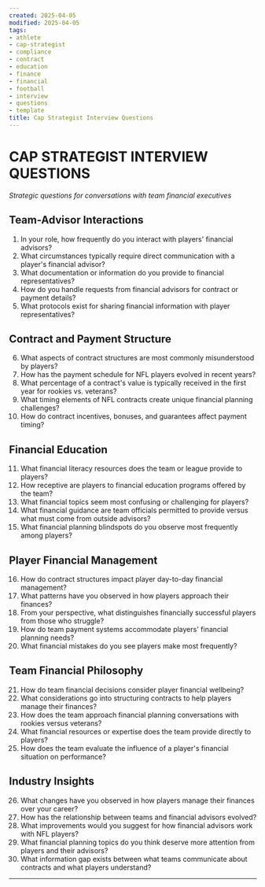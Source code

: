```yaml
---
created: 2025-04-05
modified: 2025-04-05
tags:
- athlete
- cap-strategist
- compliance
- contract
- education
- finance
- financial
- football
- interview
- questions
- template
title: Cap Strategist Interview Questions
---
```


# CAP STRATEGIST INTERVIEW QUESTIONS
*Strategic questions for conversations with team financial executives*

## Team-Advisor Interactions

1. In your role, how frequently do you interact with players' financial advisors?
2. What circumstances typically require direct communication with a player's financial advisor?
3. What documentation or information do you provide to financial representatives?
4. How do you handle requests from financial advisors for contract or payment details?
5. What protocols exist for sharing financial information with player representatives?

## Contract and Payment Structure

6. What aspects of contract structures are most commonly misunderstood by players?
7. How has the payment schedule for NFL players evolved in recent years?
8. What percentage of a contract's value is typically received in the first year for rookies vs. veterans?
9. What timing elements of NFL contracts create unique financial planning challenges?
10. How do contract incentives, bonuses, and guarantees affect payment timing?

## Financial Education

11. What financial literacy resources does the team or league provide to players?
12. How receptive are players to financial education programs offered by the team?
13. What financial topics seem most confusing or challenging for players?
14. What financial guidance are team officials permitted to provide versus what must come from outside advisors?
15. What financial planning blindspots do you observe most frequently among players?

## Player Financial Management

16. How do contract structures impact player day-to-day financial management?
17. What patterns have you observed in how players approach their finances?
18. From your perspective, what distinguishes financially successful players from those who struggle?
19. How do team payment systems accommodate players' financial planning needs?
20. What financial mistakes do you see players make most frequently?

## Team Financial Philosophy

21. How do team financial decisions consider player financial wellbeing?
22. What considerations go into structuring contracts to help players manage their finances?
23. How does the team approach financial planning conversations with rookies versus veterans?
24. What financial resources or expertise does the team provide directly to players?
25. How does the team evaluate the influence of a player's financial situation on performance?

## Industry Insights

26. What changes have you observed in how players manage their finances over your career?
27. How has the relationship between teams and financial advisors evolved?
28. What improvements would you suggest for how financial advisors work with NFL players?
29. What financial planning topics do you think deserve more attention from players and their advisors?
30. What information gap exists between what teams communicate about contracts and what players understand?

---
